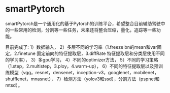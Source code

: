 # smartPytorch

smartPytorch是一个通用化的基于Pytorch的训练平台，希望整合目前辅助驾驶中的一些常用的检测，分割等一些任务，未来还将整合压缩，量化，追踪等一些功能。

目前完成了:
    1）数据输入，
    2）多层不同的学习率（1.freeze bn的mean和var固定，2.finetune 固定前向的特征提取层，3.diffRate 特征提取层和分类层使用不同的学习率），
    3）多gpu学习，
    4）不同的optimizer方法，
    5）不同的学习策略（1.step，2.multistep，3.ploy，4.warm-up），
    6）不同的特征提取层以及预训练模型（vgg，resnet，densenet，inception-v3，googlenet，mobilenet，shufflenet，mnasnet），
    7）检测方法（yolov3和ssd），分割方法（pspnet和mtsd）。
